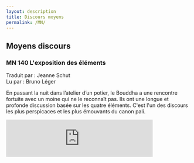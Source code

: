 ```yaml
---
layout: description
title: Discours moyens
permalink: /MN/
---
```


## Moyens discours

### MN 140 L'exposition des éléments

Traduit par : Jeanne Schut\
Lu par : Bruno Léger

<div class="container">
  <div class="justice">
  
  En passant la nuit dans l’atelier d’un potier, le Bouddha a une rencontre fortuite avec un moine qui ne le reconnaît pas. Ils ont une longue et profonde discussion basée sur les quatre éléments. C'est l'un des discours les plus perspicaces et les plus émouvants du canon pali.
  
  </div>
</div>


<iframe src="https://anchor.fm/audio-sutta/embed/episodes/MN-140---Lexposition-des-lments-e115ud3" height="102px" width="400px" frameborder="0" scrolling="no"></iframe>

